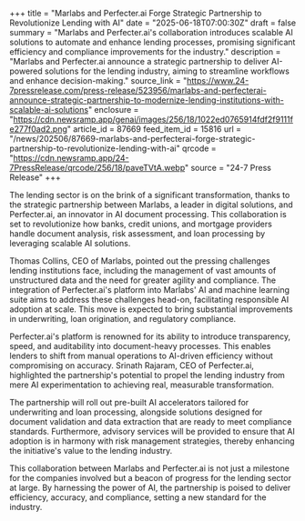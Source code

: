+++
title = "Marlabs and Perfecter.ai Forge Strategic Partnership to Revolutionize Lending with AI"
date = "2025-06-18T07:00:30Z"
draft = false
summary = "Marlabs and Perfecter.ai's collaboration introduces scalable AI solutions to automate and enhance lending processes, promising significant efficiency and compliance improvements for the industry."
description = "Marlabs and Perfecter.ai announce a strategic partnership to deliver AI-powered solutions for the lending industry, aiming to streamline workflows and enhance decision-making."
source_link = "https://www.24-7pressrelease.com/press-release/523956/marlabs-and-perfecterai-announce-strategic-partnership-to-modernize-lending-institutions-with-scalable-ai-solutions"
enclosure = "https://cdn.newsramp.app/genai/images/256/18/1022ed0765914fdf2f9111fe277f0ad2.png"
article_id = 87669
feed_item_id = 15816
url = "/news/202506/87669-marlabs-and-perfecterai-forge-strategic-partnership-to-revolutionize-lending-with-ai"
qrcode = "https://cdn.newsramp.app/24-7PressRelease/qrcode/256/18/paveTVtA.webp"
source = "24-7 Press Release"
+++

<p>The lending sector is on the brink of a significant transformation, thanks to the strategic partnership between Marlabs, a leader in digital solutions, and Perfecter.ai, an innovator in AI document processing. This collaboration is set to revolutionize how banks, credit unions, and mortgage providers handle document analysis, risk assessment, and loan processing by leveraging scalable AI solutions.</p><p>Thomas Collins, CEO of Marlabs, pointed out the pressing challenges lending institutions face, including the management of vast amounts of unstructured data and the need for greater agility and compliance. The integration of Perfecter.ai's platform into Marlabs' AI and machine learning suite aims to address these challenges head-on, facilitating responsible AI adoption at scale. This move is expected to bring substantial improvements in underwriting, loan origination, and regulatory compliance.</p><p>Perfecter.ai's platform is renowned for its ability to introduce transparency, speed, and auditability into document-heavy processes. This enables lenders to shift from manual operations to AI-driven efficiency without compromising on accuracy. Srinath Rajaram, CEO of Perfecter.ai, highlighted the partnership's potential to propel the lending industry from mere AI experimentation to achieving real, measurable transformation.</p><p>The partnership will roll out pre-built AI accelerators tailored for underwriting and loan processing, alongside solutions designed for document validation and data extraction that are ready to meet compliance standards. Furthermore, advisory services will be provided to ensure that AI adoption is in harmony with risk management strategies, thereby enhancing the initiative's value to the lending industry.</p><p>This collaboration between Marlabs and Perfecter.ai is not just a milestone for the companies involved but a beacon of progress for the lending sector at large. By harnessing the power of AI, the partnership is poised to deliver efficiency, accuracy, and compliance, setting a new standard for the industry.</p>